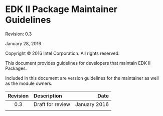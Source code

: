 EDK II Package Maintainer Guidelines
=======

Revision: 0.3

January 28, 2016

Copyright &copy; 2016 Intel Corporation. All rights reserved.

This document provides guidelines for developers that maintain EDK II Packages.

Included in this document are version guidelines for the maintainer as well as the module owners.


| **Revision** | **Description** | **Date** |
| :----: | :----- | -----: |
| 0.3 | Draft for review | January 2016 |
| &#32; | &#32; | &#32; |

